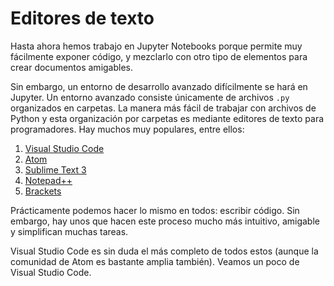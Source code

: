 # Editores de texto

Hasta ahora hemos trabajo en Jupyter Notebooks porque permite muy fácilmente exponer código, y mezclarlo con otro tipo de elementos para crear documentos amigables. 

Sin embargo, un entorno de desarrollo avanzado difícilmente se hará en Jupyter. Un entorno avanzado consiste únicamente de archivos `.py` organizados en carpetas. La manera más fácil de trabajar con archivos de Python y esta organización por carpetas es mediante editores de texto para programadores. Hay muchos muy populares, entre ellos:
1. [Visual Studio Code](https://code.visualstudio.com/)
2. [Atom](https://atom.io/)
3. [Sublime Text 3](https://www.sublimetext.com/3)
4. [Notepad++](https://notepad-plus-plus.org/)
5. [Brackets](http://brackets.io/)

Prácticamente podemos hacer lo mismo en todos: escribir código. Sin embargo, hay unos que hacen este proceso mucho más intuitivo, amigable y simplifican muchas tareas. 

Visual Studio Code  es sin duda el más completo de todos estos (aunque la comunidad de Atom es bastante amplia también). Veamos un poco de Visual Studio Code.